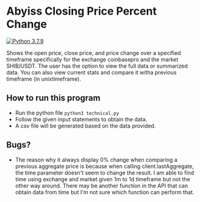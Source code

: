 # Abyiss Closing Price Percent Change
[![Python 3.7.9](https://img.shields.io/badge/python-3.7.9-blue.svg)](https://www.python.org/downloads/release/python-374/)


Shows the open price, close price, and price change over a specified timeframe specifically for the exchange coinbasepro and the market SHIB/USDT. The user has the option to view the full data or summarized data. You can also view current stats and compare it witha previous timeframe (in unixtimeframe).

## How to run this program
* Run the python file ```python3 technical.py```
* Follow the given input statements to obtain the data.
* A csv file will be generated based on the data provided.


## Bugs?
* The reason why it always display 0% change when comparing a previous aggregate price is because when calling client.lastAggregate, the time parameter doesn't seem to change the result. I am able to find time using exchange and market given 1m to 1d timeframe but not the other way around. There may be another function in the API that can obtain data from time but I'm not sure which function can perform that.
